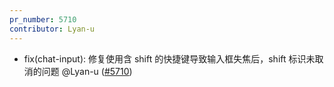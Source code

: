 ```yaml
---
pr_number: 5710
contributor: Lyan-u
---
```


- fix(chat-input): 修复使用含 shift 的快捷键导致输入框失焦后，shift 标识未取消的问题 @Lyan-u ([#5710](https://github.com/Tencent/tdesign-vue-next/pull/5710))

